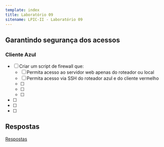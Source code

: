 ```yaml
---
template: index
title: Laboratório 09
sitename: LPIC-II - Laboratório 09
---
```


## Garantindo segurança dos acessos

### Cliente Azul

* [ ] Criar um script de firewall que:
    * [ ] Permita acesso ao servidor web apenas do roteador ou local
    * [ ] Permita acesso via SSH do roteador azul e do cliente vermelho
    * [ ]
    * [ ]
    * [ ]
* [ ]
* [ ]
* [ ]


## Respostas

[Respostas](respostas03.md)
